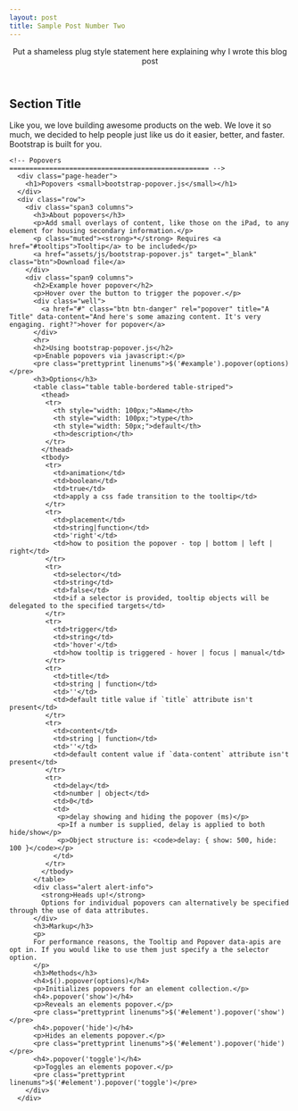 ```yaml
---
layout: post
title: Sample Post Number Two 
---
```


<header class="jumbotron subhead" id="overview">  
  <p class="lead">Put a shameless plug style statement here explaining why I wrote this blog post</p>
</header>
<div class="marketing">  
  <div class="row">
    <div class="span8">      
      <h2>Section Title</h2>
      <p>Like you, we love building awesome products on the web. We love it so much, we decided to help people just like us do it easier, better, and faster. Bootstrap is built for you.</p>
    </div>
  </div>
</div>

    <!-- Popovers
    ================================================== -->
      <div class="page-header">
        <h1>Popovers <small>bootstrap-popover.js</small></h1>
      </div>
      <div class="row">
        <div class="span3 columns">
          <h3>About popovers</h3>
          <p>Add small overlays of content, like those on the iPad, to any element for housing secondary information.</p>
          <p class="muted"><strong>*</strong> Requires <a href="#tooltips">Tooltip</a> to be included</p>
          <a href="assets/js/bootstrap-popover.js" target="_blank" class="btn">Download file</a>
        </div>
        <div class="span9 columns">
          <h2>Example hover popover</h2>
          <p>Hover over the button to trigger the popover.</p>
          <div class="well">
            <a href="#" class="btn btn-danger" rel="popover" title="A Title" data-content="And here's some amazing content. It's very engaging. right?">hover for popover</a>
          </div>
          <hr>
          <h2>Using bootstrap-popover.js</h2>
          <p>Enable popovers via javascript:</p>
          <pre class="prettyprint linenums">$('#example').popover(options)</pre>
          <h3>Options</h3>
          <table class="table table-bordered table-striped">
            <thead>
             <tr>
               <th style="width: 100px;">Name</th>
               <th style="width: 100px;">type</th>
               <th style="width: 50px;">default</th>
               <th>description</th>
             </tr>
            </thead>
            <tbody>
             <tr>
               <td>animation</td>
               <td>boolean</td>
               <td>true</td>
               <td>apply a css fade transition to the tooltip</td>
             </tr>
             <tr>
               <td>placement</td>
               <td>string|function</td>
               <td>'right'</td>
               <td>how to position the popover - top | bottom | left | right</td>
             </tr>
             <tr>
               <td>selector</td>
               <td>string</td>
               <td>false</td>
               <td>if a selector is provided, tooltip objects will be delegated to the specified targets</td>
             </tr>
             <tr>
               <td>trigger</td>
               <td>string</td>
               <td>'hover'</td>
               <td>how tooltip is triggered - hover | focus | manual</td>
             </tr>
             <tr>
               <td>title</td>
               <td>string | function</td>
               <td>''</td>
               <td>default title value if `title` attribute isn't present</td>
             </tr>
             <tr>
               <td>content</td>
               <td>string | function</td>
               <td>''</td>
               <td>default content value if `data-content` attribute isn't present</td>
             </tr>
             <tr>
               <td>delay</td>
               <td>number | object</td>
               <td>0</td>
               <td>
                <p>delay showing and hiding the popover (ms)</p>
                <p>If a number is supplied, delay is applied to both hide/show</p>
                <p>Object structure is: <code>delay: { show: 500, hide: 100 }</code></p>
               </td>
             </tr>
            </tbody>
          </table>
          <div class="alert alert-info">
            <strong>Heads up!</strong>
            Options for individual popovers can alternatively be specified through the use of data attributes.
          </div>
          <h3>Markup</h3>
          <p>
          For performance reasons, the Tooltip and Popover data-apis are opt in. If you would like to use them just specify a the selector option.
          </p>
          <h3>Methods</h3>
          <h4>$().popover(options)</h4>
          <p>Initializes popovers for an element collection.</p>
          <h4>.popover('show')</h4>
          <p>Reveals an elements popover.</p>
          <pre class="prettyprint linenums">$('#element').popover('show')</pre>
          <h4>.popover('hide')</h4>
          <p>Hides an elements popover.</p>
          <pre class="prettyprint linenums">$('#element').popover('hide')</pre>
          <h4>.popover('toggle')</h4>
          <p>Toggles an elements popover.</p>
          <pre class="prettyprint linenums">$('#element').popover('toggle')</pre>
        </div>
      </div>

